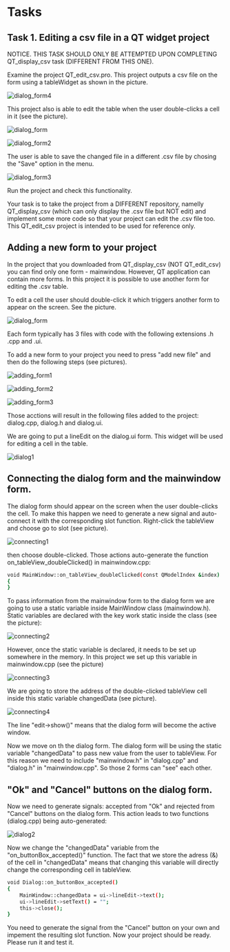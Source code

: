# Tasks

## Task 1. Editing a csv file in a QT widget project

NOTICE. THIS TASK SHOULD ONLY BE ATTEMPTED UPON COMPLETING QT_display_csv task (DIFFERENT FROM THIS ONE).

Examine the project QT_edit_csv.pro. 
This project outputs a csv file on the form using a tableWidget as shown in the picture.

![dialog_form4](https://github.com/marymex/QT_edit_csv/blob/main/dialog_form4.jpg)

This project also is able to edit the table when the user double-clicks a cell in it (see the picture). 

![dialog_form](https://github.com/marymex/QT_edit_csv/blob/main/dialog_form.jpg)

![dialog_form2](https://github.com/marymex/QT_edit_csv/blob/main/dialog_form2.jpg)

The user is able to save the changed file in a different .csv file by chosing the "Save" option in the menu. 

![dialog_form3](https://github.com/marymex/QT_edit_csv/blob/main/dialog_form3.jpg)

Run the project and check this functionality.

Your task is to take the project from a DIFFERENT repository, namelly QT_display_csv (which can only display the .csv file but NOT edit)
and implement some more code so that your project can edit the .csv file too.
This QT_edit_csv project is intended to be used for reference only. 

## Adding a new form to your project

In the project that you downloaded from QT_display_csv (NOT QT_edit_csv) you can find only one form - mainwindow. 
However, QT application can contain more forms. In this project it is possible to use another form for editing the .csv table.

To edit a cell the user should double-click it which triggers another form to appear on the screen. See the picture.

![dialog_form](https://github.com/marymex/QT_edit_csv/blob/main/dialog_form.jpg)

Each form typically has 3 files with code with the following extensions .h .cpp and .ui. 

To add a new form to your project you need to press "add new file" and then do the following steps (see pictures).


![adding_form1](https://github.com/marymex/QT_edit_csv/blob/main/dialog_form1.jpg)

![adding_form2](https://github.com/marymex/QT_edit_csv/blob/main/dialog_form2.jpg)

![adding_form3](https://github.com/marymex/QT_edit_csv/blob/main/dialog_form3.jpg)

Those acctions will result in the following files added to the project: dialog.cpp, dialog.h and dialog.ui. 

We are going to put a lineEdit on the dialog.ui form. This widget will be used for editing a cell in the table. 

![dialog1](https://github.com/marymex/QT_edit_csv/blob/main/dialog1.jpg)

## Connecting the dialog form and the mainwindow form.  

The dialog form should appear on the screen when the user double-clicks the cell. 
To make this happen we need to generate a new signal and auto-connect it with the corresponding slot function. 
Right-click the tableView and choose go to slot (see picture).

![connecting1](https://github.com/marymex/QT_edit_csv/blob/main/connecting_mainwindow_and_dialog1.jpg)

then choose double-clicked. Those actions auto-generate the function on_tableView_doubleClicked() in mainwindow.cpp:

```sh
void MainWindow::on_tableView_doubleClicked(const QModelIndex &index)
{
}
```
To pass information from the mainwindow form to the dialog form we are going to use a static variable inside MainWindow class (mainwindow.h).
Static variables are declared with the key work static inside the class (see the picture):

![connecting2](https://github.com/marymex/QT_edit_csv/blob/main/connecting_mainwindow_and_dialog2.jpg)

However, once the static variable is declared, it needs to be set up somewhere in the memory.
In this project we set up this variable in mainwindow.cpp (see the picture)

![connecting3](https://github.com/marymex/QT_edit_csv/blob/main/connecting_mainwindow_and_dialog3.jpg)

We are going to store the address of the double-clicked tableView cell inside this static variable changedData (see picture).

![connecting4](https://github.com/marymex/QT_edit_csv/blob/main/connecting_mainwindow_and_dialog4.jpg)

The line "edit->show()" means that the dialog form will become the active window. 

Now we move on th the dialog form. The dialog form will be using the static variable "changedData" to pass new value from the user to tableView.
For this reason we need to include "mainwindow.h" in "dialog.cpp" and "dialog.h" in "mainwindow.cpp". So those 2 forms can "see" each other. 

## "Ok" and "Cancel" buttons on the dialog form. 

Now we need to generate signals: accepted from "Ok" and rejected from "Cancel" buttons on the dialog form. This action leads to two functions (dialog.cpp) being auto-generated:

![dialog2](https://github.com/marymex/QT_edit_csv/blob/main/dialog2.jpg)

Now we change the "changedData" variable from the "on_buttonBox_accepted()" function. 
The fact that we store the adress (&) of the cell in "changedData" means that changing this variable will directly change the corresponding  cell in tableView.

```sh
void Dialog::on_buttonBox_accepted()
{
    MainWindow::changedData = ui->lineEdit->text();
    ui->lineEdit->setText() = "";
    this->close();
}
```

You need to generate the signal from the "Cancel" button on your own and impement the resulting slot function. 
Now your project should be ready. Please run it and test it. 
